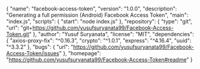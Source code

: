 {
  "name": "facebook-access-token",
  "version": "1.0.0",
  "description": "Generating a full permission (Android) Facebook Access Token",
  "main": "index.js",
  "scripts": {
    "start": "node index.js"
  },
  "repository": {
    "type": "git",
    "url": "git+https://github.com/yusufsuryanata99/Facebook-Access-Token.git"
  },
  "author": "Yusuf Suryanata",
  "license": "MIT",
  "dependencies": {
    "axios-proxy-fix": "^0.16.3",
    "crypto": "^1.0.1",
    "express": "^4.16.4",
    "uuid": "^3.3.2"
  },
  "bugs": {
    "url": "https://github.com/yusufsuryanata99/Facebook-Access-Token/issues"
  },
  "homepage": "https://github.com/yusufsuryanata99/Facebook-Access-Token#readme"
}
